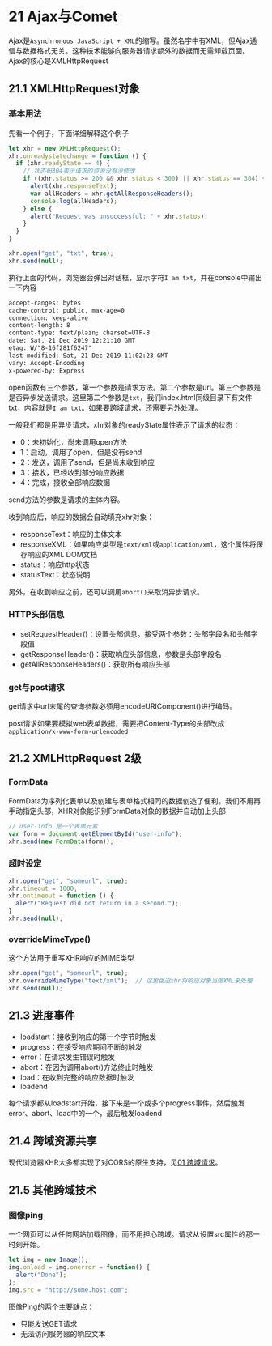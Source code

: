 # 21 Ajax与Comet

Ajax是`Asynchronous JavaScript + XML`的缩写。虽然名字中有XML，但Ajax通信与数据格式无关。这种技术能够向服务器请求额外的数据而无需卸载页面。Ajax的核心是XMLHttpRequest

## 21.1 XMLHttpRequest对象

### 基本用法

先看一个例子，下面详细解释这个例子

```js
let xhr = new XMLHttpRequest();
xhr.onreadystatechange = function () {
  if (xhr.readyState == 4) {
    // 状态码304表示请求的资源没有没修改
    if ((xhr.status >= 200 && xhr.status < 300) || xhr.status == 304) {
      alert(xhr.responseText);
      var allHeaders = xhr.getAllResponseHeaders();
      console.log(allHeaders);
    } else {
      alert("Request was unsuccessful: " + xhr.status);
    }
  }
}

xhr.open("get", "txt", true);
xhr.send(null);
```

执行上面的代码，浏览器会弹出对话框，显示字符`I am txt`，并在console中输出一下内容

```txt
accept-ranges: bytes
cache-control: public, max-age=0
connection: keep-alive
content-length: 8
content-type: text/plain; charset=UTF-8
date: Sat, 21 Dec 2019 12:21:10 GMT
etag: W/"8-16f281f6247"
last-modified: Sat, 21 Dec 2019 11:02:23 GMT
vary: Accept-Encoding
x-powered-by: Express
```

open函数有三个参数，第一个参数是请求方法。第二个参数是url。第三个参数是是否异步发送请求。这里第二个参数是`txt`，我们index.html同级目录下有文件txt，内容就是`I am txt`。如果要跨域请求，还需要另外处理。

一般我们都是用异步请求，xhr对象的readyState属性表示了请求的状态：

- 0：未初始化，尚未调用open方法
- 1：启动，调用了open，但是没有send
- 2：发送，调用了send，但是尚未收到响应
- 3：接收，已经收到部分响应数据
- 4：完成，接收全部响应数据

send方法的参数是请求的主体内容。

收到响应后，响应的数据会自动填充xhr对象：

- responseText：响应的主体文本
- responseXML：如果响应类型是`text/xml`或`application/xml`，这个属性将保存响应的XML DOM文档
- status：响应http状态
- statusText：状态说明

另外，在收到响应之前，还可以调用`abort()`来取消异步请求。

### HTTP头部信息

- setRequestHeader()：设置头部信息。接受两个参数：头部字段名和头部字段值
- getResponseHeader()：获取响应头部信息，参数是头部字段名
- getAllResponseHeaders()：获取所有响应头部

### get与post请求

get请求中url末尾的查询参数必须用encodeURIComponent()进行编码。

post请求如果要模拟web表单数据，需要把Content-Type的头部改成`application/x-www-form-urlencoded`

## 21.2 XMLHttpRequest 2级

### FormData

FormData为序列化表单以及创建与表单格式相同的数据创造了便利。我们不用再手动指定头部，XHR对象能识别FormData对象的数据并自动加上头部

```js
// user-info 是一个表单元素
var form = document.getElementById("user-info");
xhr.send(new FormData(form));
```

### 超时设定

```js
xhr.open("get", "someurl", true);
xhr.timeout = 1000;
xhr.ontimeout = function () {
  alert("Request did not return in a second.");
}
xhr.send(null);
```

### overrideMimeType()

这个方法用于重写XHR响应的MIME类型

```js
xhr.open("get", "someurl", true);
xhr.overrideMimeType("text/xml");  // 这里强迫xhr将响应对象当做XML来处理
xhr.send(null);
```

## 21.3 进度事件

- loadstart：接收到响应的第一个字节时触发
- progress：在接受响应期间不断的触发
- error：在请求发生错误时触发
- abort：在因为调用abort()方法终止时触发
- load：在收到完整的响应数据时触发
- loadend

每个请求都从loadstart开始，接下来是一个或多个progress事件，然后触发error、abort、load中的一个，最后触发loadend

## 21.4 跨域资源共享

现代浏览器XHR大多都实现了对CORS的原生支持，见[01 跨域请求](../../../实用技术/web开发常见问题/01_跨域请求.md)。

## 21.5 其他跨域技术

### 图像ping

一个网页可以从任何网站加载图像，而不用担心跨域。请求从设置src属性的那一时刻开始。

```js
let img = new Image();
img.onload = img.onerror = function() {
  alert("Done");
};
img.src = "http://some.host.com";
```

图像Ping的两个主要缺点：

- 只能发送GET请求
- 无法访问服务器的响应文本
